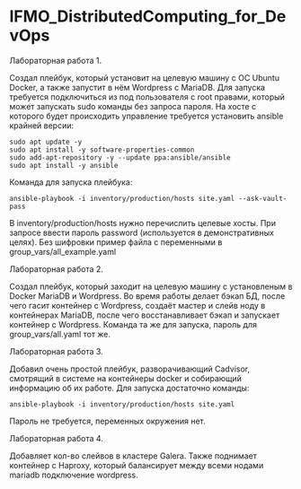 # IFMO_DistributedComputing_for_DevOps
Лабораторная работа 1.

Создал плейбук, который установит на целевую машину с ОС Ubuntu Docker, а также запустит в нём Wordpress с MariaDB.
Для запуска требуется подключиться из под пользователя с root правами, который может запускать sudo команды без запроса пароля.
На хосте с которого будет происходить управление требуется установить ansible крайней версии:
```
sudo apt update -y
sudo apt install -y software-properties-common
sudo add-apt-repository -y --update ppa:ansible/ansible
sudo apt install -y ansible
```
Команда для запуска плейбука:
```
ansible-playbook -i inventory/production/hosts site.yaml --ask-vault-pass
```
В inventory/production/hosts нужно перечислить целевые хосты.
При запросе ввести пароль password (используется в демонстративных целях).
Без шифровки пример файла с переменными в group_vars/all_example.yaml


Лабораторная работа 2.

Создал плейбук, который заходит на целевую машину с установленым в Docker MariaDB и Wordpress.
Во время работы делает бэкап БД, после чего гасит контейнер с Wordpress, создаёт мастер и слейв ноду в контейнерах MariaDB, после чего восстанавливает бэкап и запускает контейнер с Wordpress.
Команда та же для запуска, пароль для group_vars/all.yaml тот же.

Лабораторная работа 3.

Добавил очень простой плейбук, разворачивающий Cadvisor, смотрящий в системе на контейнеры docker и собирающий информацию об их работе. Для запуска достаточно команды:
```
ansible-playbook -i inventory/production/hosts site.yaml
```
Пароль не требуется, переменных окружения нет.

Лабораторная работа 4.

Добавляет кол-во слейвов в кластере Galera. Также поднимает контейнер с Haproxy, который балансирует между всеми нодами mariadb подключение wordpress.